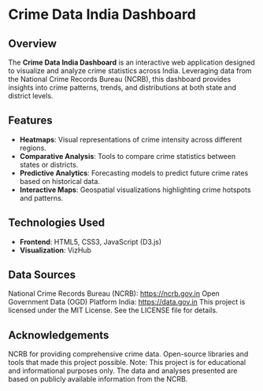 # Crime Data India Dashboard

## Overview

The **Crime Data India Dashboard** is an interactive web application designed to visualize and analyze crime statistics across India. Leveraging data from the National Crime Records Bureau (NCRB), this dashboard provides insights into crime patterns, trends, and distributions at both state and district levels.

## Features

- **Heatmaps**: Visual representations of crime intensity across different regions.
- **Comparative Analysis**: Tools to compare crime statistics between states or districts.
- **Predictive Analytics**: Forecasting models to predict future crime rates based on historical data.
- **Interactive Maps**: Geospatial visualizations highlighting crime hotspots and patterns.

## Technologies Used

- **Frontend**: HTML5, CSS3, JavaScript (D3.js)
- **Visualization**: VizHub
## Data Sources
National Crime Records Bureau (NCRB): https://ncrb.gov.in
Open Government Data (OGD) Platform India: https://data.gov.in
This project is licensed under the MIT License. See the LICENSE file for details.

## Acknowledgements
NCRB for providing comprehensive crime data.
Open-source libraries and tools that made this project possible.
Note: This project is for educational and informational purposes only. The data and analyses presented are based on publicly available information from the NCRB.






